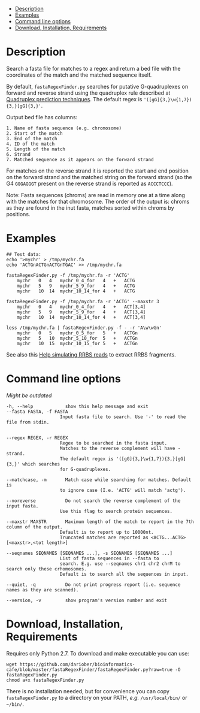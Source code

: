 <!-- MarkdownTOC -->

- [Description](#description)
- [Examples](#examples)
- [Command line options](#command-line-options)
- [Download, Installation, Requirements](#download-installation-requirements)

<!-- /MarkdownTOC -->

Description
===========

Search a fasta file for matches to a regex and return a bed file with the
coordinates of the match and the matched sequence itself.

By default, `fastaRegexFinder.py` searches for putative G-quadruplexes on
forward and reverse strand using the quadruplex rule described at 
[Quadruplex prediction techniques](http://en.wikipedia.org/wiki/G-quadruplex#Quadruplex_prediction_techniques).
The default regex is `'([gG]{3,}\w{1,7}){3,}[gG]{3,}'`.

Output bed file has columns:

```
1. Name of fasta sequence (e.g. chromosome)
2. Start of the match
3. End of the match
4. ID of the match
5. Length of the match
6. Strand 
7. Matched sequence as it appears on the forward strand
```

For matches on the reverse strand it is reported the start and end position on
the forward strand and the matched string on the forward strand (so the G4
`GGGAGGGT` present on the reverse strand is reported as `ACCCTCCC`).

Note: Fasta sequences (chroms) are read in memory one at a time along with the
matches for that chromosome. The order of the output is: chroms as they are
found in the inut fasta, matches sorted within chroms by positions.

Examples
========

```
## Test data:
echo '>mychr' > /tmp/mychr.fa
echo 'ACTGnACTGnACTGnTGAC' >> /tmp/mychr.fa

fastaRegexFinder.py -f /tmp/mychr.fa -r 'ACTG'
    mychr   0   4   mychr_0_4_for   4   +   ACTG
    mychr   5   9   mychr_5_9_for   4   +   ACTG
    mychr   10  14  mychr_10_14_for 4   +   ACTG

fastaRegexFinder.py -f /tmp/mychr.fa -r 'ACTG' --maxstr 3
    mychr   0   4   mychr_0_4_for   4   +   ACT[3,4]
    mychr   5   9   mychr_5_9_for   4   +   ACT[3,4]
    mychr   10  14  mychr_10_14_for 4   +   ACT[3,4]

less /tmp/mychr.fa | fastaRegexFinder.py -f - -r 'A\w\wGn'
    mychr   0   5   mychr_0_5_for   5   +   ACTGn
    mychr   5   10  mychr_5_10_for  5   +   ACTGn
    mychr   10  15  mychr_10_15_for 5   +   ACTGn
```

See also this [Help simulating RRBS reads](https://www.biostars.org/p/143845/) to 
extract RRBS fragments.

Command line options
====================

*Might be outdated*

```
-h, --help            show this help message and exit
--fasta FASTA, -f FASTA
                    Input fasta file to search. Use '-' to read the file from stdin.
                                                       
                                       
--regex REGEX, -r REGEX
                    Regex to be searched in the fasta input.
                    Matches to the reverse complement will have - strand.
                    The default regex is '([gG]{3,}\w{1,7}){3,}[gG]{3,}' which searches
                    for G-quadruplexes.                                   
                                       
--matchcase, -m       Match case while searching for matches. Default is
                    to ignore case (I.e. 'ACTG' will match 'actg').
                                       
--noreverse           Do not search the reverse complement of the input fasta.
                    Use this flag to search protein sequences.                                   
                                       
--maxstr MAXSTR       Maximum length of the match to report in the 7th column of the output.
                    Default is to report up to 10000nt.
                    Truncated matches are reported as <ACTG...ACTG>[<maxstr>,<tot length>]
                                       
--seqnames SEQNAMES [SEQNAMES ...], -s SEQNAMES [SEQNAMES ...]
                    List of fasta sequences in --fasta to
                    search. E.g. use --seqnames chr1 chr2 chrM to search only these crhomosomes.
                    Default is to search all the sequences in input.
                                       
--quiet, -q           Do not print progress report (i.e. sequence names as they are scanned).                                   
                                       
--version, -v         show program's version number and exit
```

Download, Installation, Requirements
====================================

Requires only Python 2.7. To download and make executable you can use:

```
wget https://github.com/dariober/bioinformatics-cafe/blob/master/fastaRegexFinder/fastaRegexFinder.py?raw=true -O fastaRegexFinder.py
chmod a+x fastaRegexFinder.py
```

There is no installation needed, but for convenience you can copy ` fastaRegexFinder.py`
to a directory on your PATH, *e.g.* `/usr/local/bin/` or `~/bin/`.